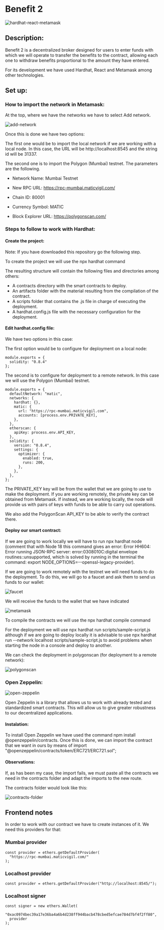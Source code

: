 # Benefit 2

<img src="./readme-images/hardhat-react-metamask.jpg" alt="hardhat-react-metamask" />

## Description:

Benefit 2 is a decentralized broker designed for users to enter funds with which we will operate to transfer the benefits to the contract, allowing each one to withdraw benefits proportional to the amount they have entered.

For its development we have used Hardhat, React and Metamask among other technologies.

## Set up:

### How to import the network in Metamask:

At the top, where we have the networks we have to select Add network.

<img src="./readme-images/add-network.png" alt="add-network" />

Once this is done we have two options:

The first one would be to import the local network if we are working with a local node. In this case, the URL will be http://localhost:8545 and the string id will be 31337.

The second one is to import the Polygon (Mumbai) testnet. The parameters are the following.

- Network Name: Mumbai Testnet

- New RPC URL: https://rpc-mumbai.maticvigil.com/

- Chain ID: 80001

- Currency Symbol: MATIC

- Block Explorer URL: https://polygonscan.com/

### Steps to follow to work with Hardhat:

#### Create the project:

Note: If you have downloaded this repository go the following step.

To create the project we will use the npx hardhat command

The resulting structure will contain the following files and directories among others:

- A contracts directory with the smart contracts to deploy.
- An artifacts folder with the material resulting from the compilation of the contract.
- A scripts folder that contains the .js file in charge of executing the deployment.
- A hardhat.config.js file with the necessary configuration for the deployment.

#### Edit hardhat.config file:

We have two options in this case:

The first option would be to configure for deployment on a local node:

```
module.exports = {
  solidity: "0.8.4"
};
```

The second is to configure for deployment to a remote network. In this case we will use the Polygon (Mumbai) testnet.

```
module.exports = {
  defaultNetwork: "matic",
  networks: {
    hardhat: {},
    matic: {
      url: "https://rpc-mumbai.maticvigil.com",
      accounts: [process.env.PRIVATE_KEY],
    },
  },
  etherscan: {
    apiKey: process.env.API_KEY,
  },
  solidity: {
    version: "0.8.4",
    settings: {
      optimizer: {
        enabled: true,
        runs: 200,
      },
    },
  },
};
```

The PRIVATE_KEY key will be from the wallet that we are going to use to make the deployment. If you are working remotely, the private key can be obtained from Metamask. If instead, we are working locally, the node will provide us with pairs of keys with funds to be able to carry out operations.

We also add the PolygonScan API_KEY to be able to verify the contract there.

#### Deploy our smart contract:

If we are going to work locally we will have to run npx hardhat node (comment that with Node 18 this command gives an error: Error HH604: Error running JSON-RPC server: error:0308010C:digital envelope routines::unsupported, which is solved by running in the terminal the command: export NODE_OPTIONS=--openssl-legacy-provider).

If we are going to work remotely with the testnet we will need funds to do the deployment. To do this, we will go to a faucet and ask them to send us funds to our wallet:

<img src="./readme-images/faucet.png" alt="faucet" />

We will receive the funds to the wallet that we have indicated

<img src="./readme-images/metamask.png" alt="metamask" />

To compile the contracts we will use the npx hardhat compile command

For the deployment we will use npx hardhat run scripts/sample-script.js although if we are going to deploy locally it is advisable to use npx hardhat run --network localhost scripts/sample-script.js to avoid problems when starting the node in a console and deploy to another.

We can check the deployment in polygonscan (for deployment to a remote network):

<img src="./readme-images/polygonscan.png" alt="polygonscan" />

### Open Zeppelin:

<img src="./readme-images/open-zeppelin.png" alt="open-zeppelin" />

Open Zeppelin is a library that allows us to work with already tested and standardized smart contracts. This will allow us to give greater robustness to our decentralized applications.

#### Instalation:

To install Open Zeppelin we have used the command npm install @openzeppelin/contracts. Once this is done, we can import the contract that we want in ours by means of import "@openzeppelin/contracts/token/ERC721/ERC721.sol";

#### Observations:

If, as has been my case, the import fails, we must paste all the contracts we need in the contracts folder and adapt the imports to the new route.

The contracts folder would look like this:

<img src="./readme-images/contracts-folder.png" alt="contracts-folder" />

## Frontend notes

In order to work with our contract we have to create instances of it. We need this providers for that:

### Mumbai provider

```
const provider = ethers.getDefaultProvider(
  "https://rpc-mumbai.maticvigil.com/"
);
```

### Localhost provider

```
const provider = ethers.getDefaultProvider("http://localhost:8545/");
```

### Localhost signer

```
const signer = new ethers.Wallet(
  "0xac0974bec39a17e36ba4a6b4d238ff944bacb478cbed5efcae784d7bf4f2ff80",
  provider
);
```
